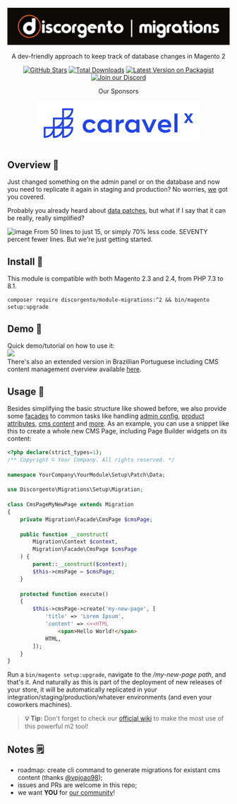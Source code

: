![Discorgento Migrations](docs/header.png)

<p align="center">A dev-friendly approach to keep track of database changes in Magento 2</p>
<p align="center">
    <a href="https://github.com/discorgento/module-migrations/stargazers" target="_blank"><img alt="GitHub Stars" src="https://img.shields.io/github/stars/discorgento/module-migrations?style=social"/></a>
    <a href="https://packagist.org/packages/discorgento/module-migrations/stats" target="_blank"><img alt="Total Downloads" src="https://img.shields.io/packagist/dt/discorgento/module-migrations"/></a>
    <a target="_blank" href="https://packagist.org/packages/discorgento/module-migrations"><img src="https://img.shields.io/packagist/v/discorgento/module-migrations" alt="Latest Version on Packagist"></a>
    <a target="_blank" href="https://discord.io/Discorgento"><img alt="Join our Discord" src="https://img.shields.io/discord/768653248902332428?color=%237289d9&label=Discord"/></a>
</p>

<p align="center">Our Sponsors</p>
<p align="center">
    <a href="https://www.caravelx.com/"><img src="docs/sponsors/caravelx.svg" alt="Caravel X"></a>
</p>

## Overview 💭
Just changed something on the admin panel or on the database and now you need to replicate it again in staging and production? No worries, [we](https://discord.io/Discorgento) got you covered.

Probably you already heard about [data patches](https://developer.adobe.com/commerce/php/development/components/declarative-schema/patches/), but what if I say that it can be really, really simplified?  

![image](https://user-images.githubusercontent.com/4603111/202905621-b9a89732-1812-4929-a9c5-a87a8b02278e.png)
From 50 lines to just 15, or simply 70% less code. SEVENTY percent fewer lines.
But we're just getting started.

## Install 🔧
This module is compatible with both Magento 2.3 and 2.4, from PHP 7.3 to 8.1.
```
composer require discorgento/module-migrations:^2 && bin/magento setup:upgrade
```

## Demo 🎥
Quick demo/tutorial on how to use it:  
<a href="https://odysee.com/@discorgento:8/Introduction-to-Module-Migrations-Magento-discorgento-module-migrations:a"><img src="https://user-images.githubusercontent.com/4603111/202745678-d9960d66-4618-4100-aee1-50a4cc728829.png" height="200"/></a>  
There's also an extended version in Brazillian Portuguese including CMS content management overview available [here](https://odysee.com/@discorgento:8/Introdu%C3%A7%C3%A3o-ao-Modulo-Migrations-Magento-discorgento-module-migrations:9).

## Usage 🥤
Besides simplifying the basic structure like showed before, we also provide some [facades](https://refactoring.guru/design-patterns/facade) to common tasks like handling [admin config](https://github.com/discorgento/module-migrations/wiki/Admin-Config), [product attributes](https://github.com/discorgento/module-migrations/wiki/Product-Attributes), [cms content](https://github.com/discorgento/module-migrations/wiki/Cms-Content) and [more](https://github.com/discorgento/module-migrations/wiki). As an example, you can use a snippet like this to create a whole new CMS Page, including Page Builder widgets on its content:

```php
<?php declare(strict_types=1);
/** Copyright © Your Company. All rights reserved. */

namespace YourCompany\YourModule\Setup\Patch\Data;

use Discorgento\Migrations\Setup\Migration;

class CmsPageMyNewPage extends Migration
{
    private Migration\Facade\CmsPage $cmsPage;

    public function __construct(
        Migration\Context $context,
        Migration\Facade\CmsPage $cmsPage
    ) {
        parent::__construct($context);
        $this->cmsPage = $cmsPage;
    }

    protected function execute()
    {
        $this->cmsPage->create('my-new-page', [
            'title' => 'Lorem Ipsum',
            'content' => <<<HTML
                <span>Hello World!</span>
            HTML,
        ]);
    }
}
```

Run a `bin/magento setup:upgrade`, navigate to the _/my-new-page path_, and that's it. And naturally as this is part of the deployment of new releases of your store, it will be automatically replicated in your integration/staging/production/whatever environments (and even your coworkers machines).

> **💡 Tip:**  Don't forget to check our [official wiki](https://github.com/discorgento/module-migrations/wiki) to make the most use of this powerful m2 tool!

## Notes 🗒
 - roadmap: create cli command to generate migrations for existant cms content (thanks [@vpjoao98](https://github.com/vpjoao98));
 - issues and PRs are welcome in this repo;
 - we want **YOU** for [our community](https://discord.io/Discorgento)!
